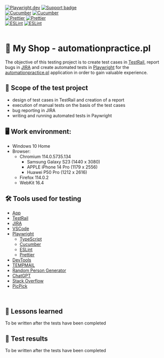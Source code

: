 [![Playwright.dev](https://img.shields.io/badge/Documentation-Playwright-1c8620.svg?logo=playwright)](https://playwright.dev/docs/intro)
[![Support badge](https://img.shields.io/badge/GitHub-Playwright-1c8620.svg?logo=github)](https://github.com/microsoft/playwright/tree/main) 
<br>
[![Cucumber](https://img.shields.io/badge/Documentation-Cucumber-23d96c.svg?logo=Cucumber)](https://cucumber.io/)
[![Cucumber](https://img.shields.io/badge/GitHub-Cucumber-23d96c.svg?logo=github)](https://github.com/cucumber)
<br>
[![Prettier](https://img.shields.io/badge/Documentation-Prettier-f7ba3e.svg?logo=prettier)](https://prettier.io/docs/en/index.html)
[![Prettier](https://img.shields.io/badge/GitHub-Prettier-f7ba3e.svg?logo=github)](https://github.com/prettier/prettier)
<br>
[![ESLint](https://img.shields.io/badge/Documentation-ESLint-4b32c3.svg?logo=eslint)](https://eslint.org/docs/latest/)
[![ESLint](https://img.shields.io/badge/GitHub-ESLint-4b32c3.svg?logo=github)](https://github.com/eslint/eslint)
<br><br>

# :shopping_cart: My Shop - automationpractice.pl

The objective of this testing project is to create test cases in [TestRail](https://www.testrail.com/), report bugs in [JIRA](https://www.atlassian.com/pl/software/jira/) and create automated tests in [Playwright](https://playwright.dev/) for the [automationpractice.pl](http://www.automationpractice.pl/) application in order to gain valuable experience. 

## :memo: Scope of the test project

- design of test cases in TestRail and creation of a report
- execution of manual tests on the basis of the test cases 
- bug reporting in JIRA
- writing and running automated tests in Paywright

## :desktop_computer: Work environment:
- Windows 10 Home
- Browser:
    - Chromium 114.0.5735.134
        - Samsung Galaxy S23 (1440 x 3080)
        - APPLE iPhone 14 Pro (1179 x 2556)
        - Huawei P50 Pro (1212 x 2616)
    - Firefox 114.0.2
    - WebKit 16.4

## :hammer_and_wrench: Tools used for testing

- [App](http://www.automationpractice.pl/)
- [TestRail](https://www.testrail.com/)
- [JIRA](https://www.atlassian.com/pl/software/jira/)
- [VSCode](https://code.visualstudio.com/)
- [Playwright](https://playwright.dev/)
    - [TypeScript](https://www.typescriptlang.org/)
    - [Cucumber](https://codecept.io/)
    - [ESLint](https://eslint.org/docs/latest/)
    - [Prettier](https://prettier.io/docs/en/index.html)
- [DevTools]()
- [TEMPMAIL](https://temp-mail.org/pl/)
- [Random Person Generator](https://devskiller.com/datafairy/#/person)
- [ChatGPT](https://chat.openai.com/)
- [Stack Overflow](https://stackoverflow.com/)
- [PicPick](https://picpick.app/)

<br>

## :construction: Lessons learned
To be written after the tests have been completed

## :construction: Test results
To be written after the tests have been completed